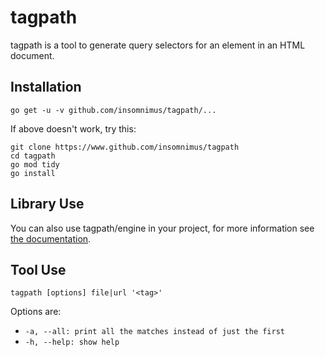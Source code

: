 # tagpath

tagpath is a tool to generate query selectors for an element in an HTML document.

## Installation

	go get -u -v github.com/insomnimus/tagpath/...

If above doesn't work, try this:

	git clone https://www.github.com/insomnimus/tagpath
	cd tagpath
	go mod tidy
	go install

## Library Use

You can also use tagpath/engine in your project, for more information see [the documentation](https://pkg.go.dev/github.com/insomnimus/tagpath/engine).

## Tool Use

	tagpath [options] file|url '<tag>'

Options are:

-	`-a, --all: print all the matches instead of just the first`
-	`-h, --help: show help`